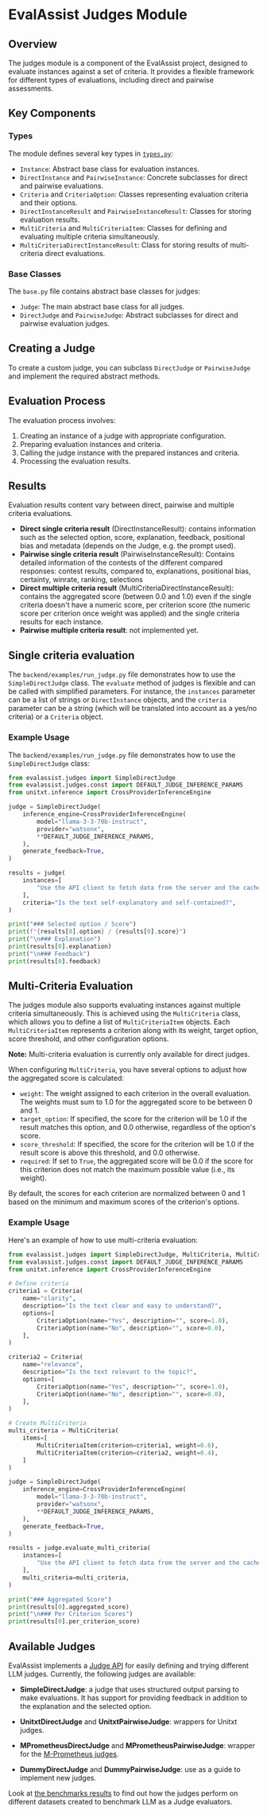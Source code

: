 # EvalAssist Judges Module

## Overview

The judges module is a component of the EvalAssist project, designed to evaluate instances against a set of criteria. It provides a flexible framework for different types of evaluations, including direct and pairwise assessments.

## Key Components

### Types

The module defines several key types in [`types.py`](backend/src/evalassist/judges/types.py):

* `Instance`: Abstract base class for evaluation instances.
* `DirectInstance` and `PairwiseInstance`: Concrete subclasses for direct and pairwise evaluations.
* `Criteria` and `CriteriaOption`: Classes representing evaluation criteria and their options.
* `DirectInstanceResult` and `PairwiseInstanceResult`: Classes for storing evaluation results.
* `MultiCriteria` and `MultiCriteriaItem`: Classes for defining and evaluating multiple criteria simultaneously.
* `MultiCriteriaDirectInstanceResult`: Class for storing results of multi-criteria direct evaluations.

### Base Classes

The `base.py` file contains abstract base classes for judges:

* `Judge`: The main abstract base class for all judges.
* `DirectJudge` and `PairwiseJudge`: Abstract subclasses for direct and pairwise evaluation judges.

## Creating a Judge

To create a custom judge, you can subclass `DirectJudge` or `PairwiseJudge` and implement the required abstract methods.

## Evaluation Process

The evaluation process involves:

1. Creating an instance of a judge with appropriate configuration.
2. Preparing evaluation instances and criteria.
3. Calling the judge instance with the prepared instances and criteria.
4. Processing the evaluation results.

## Results

Evaluation results content vary between direct, pairwise and multiple criteria evaluations.

* **Direct single criteria result** (DirectInstanceResult): contains information such as the selected option, score, explanation, feedback, positional bias and metadata (depends on the Judge, e.g. the prompt used).
* **Pairwise single criteria result** (PairwiseInstanceResult): Contains detailed information of the contests of the different compared responses: contest results, compared to, explanations, positional bias, certainty, winrate, ranking, selections
* **Direct multiple criteria result** (MultiCriteriaDirectInstanceResult): contains the aggregated score (between 0.0 and 1.0) even if the single criteria doesn't have a numeric score, per criterion score (the numeric score per criterion once weight was applied) and the single criteria results for each instance.
* **Pairwise multiple criteria result**: not implemented yet.

## Single criteria evaluation

The `backend/examples/run_judge.py` file demonstrates how to use the `SimpleDirectJudge` class. The `evaluate` method of judges is flexible and can be called with simplified parameters. For instance, the `instances` parameter can be a list of strings or `DirectInstance` objects, and the `criteria` parameter can be a string (which will be translated into account as a yes/no criteria) or a `Criteria` object.

### Example Usage

The `backend/examples/run_judge.py` file demonstrates how to use the `SimpleDirectJudge` class:

```python
from evalassist.judges import SimpleDirectJudge
from evalassist.judges.const import DEFAULT_JUDGE_INFERENCE_PARAMS
from unitxt.inference import CrossProviderInferenceEngine

judge = SimpleDirectJudge(
    inference_engine=CrossProviderInferenceEngine(
        model="llama-3-3-70b-instruct",
        provider="watsonx",
        **DEFAULT_JUDGE_INFERENCE_PARAMS,
    ),
    generate_feedback=True,
)

results = judge(
    instances=[
        "Use the API client to fetch data from the server and the cache to store frequently accessed results for faster performance."
    ],
    criteria="Is the text self-explanatory and self-contained?",
)

print("### Selected option / Score")
print(f"{results[0].option} / {results[0].score}")
print("\n### Explanation")
print(results[0].explanation)
print("\n### Feedback")
print(results[0].feedback)
```

## Multi-Criteria Evaluation

The judges module also supports evaluating instances against multiple criteria simultaneously. This is achieved using the `MultiCriteria` class, which allows you to define a list of `MultiCriteriaItem` objects. Each `MultiCriteriaItem` represents a criterion along with its weight, target option, score threshold, and other configuration options.

**Note:** Multi-criteria evaluation is currently only available for direct judges.

When configuring `MultiCriteria`, you have several options to adjust how the aggregated score is calculated:

* `weight`: The weight assigned to each criterion in the overall evaluation. The weights must sum to 1.0 for the aggregated score to be between 0 and 1.
* `target_option`: If specified, the score for the criterion will be 1.0 if the result matches this option, and 0.0 otherwise, regardless of the option's score.
* `score_threshold`: If specified, the score for the criterion will be 1.0 if the result score is above this threshold, and 0.0 otherwise.
* `required`: If set to `True`, the aggregated score will be 0.0 if the score for this criterion does not match the maximum possible value (i.e., its weight).

By default, the scores for each criterion are normalized between 0 and 1 based on the minimum and maximum scores of the criterion's options.

### Example Usage

Here's an example of how to use multi-criteria evaluation:

```python
from evalassist.judges import SimpleDirectJudge, MultiCriteria, MultiCriteriaItem
from evalassist.judges.const import DEFAULT_JUDGE_INFERENCE_PARAMS
from unitxt.inference import CrossProviderInferenceEngine

# Define criteria
criteria1 = Criteria(
    name="clarity",
    description="Is the text clear and easy to understand?",
    options=[
        CriteriaOption(name="Yes", description="", score=1.0),
        CriteriaOption(name="No", description="", score=0.0),
    ],
)

criteria2 = Criteria(
    name="relevance",
    description="Is the text relevant to the topic?",
    options=[
        CriteriaOption(name="Yes", description="", score=1.0),
        CriteriaOption(name="No", description="", score=0.0),
    ],
)

# Create MultiCriteria
multi_criteria = MultiCriteria(
    items=[
        MultiCriteriaItem(criterion=criteria1, weight=0.6),
        MultiCriteriaItem(criterion=criteria2, weight=0.4),
    ]
)

judge = SimpleDirectJudge(
    inference_engine=CrossProviderInferenceEngine(
        model="llama-3-3-70b-instruct",
        provider="watsonx",
        **DEFAULT_JUDGE_INFERENCE_PARAMS,
    ),
    generate_feedback=True,
)

results = judge.evaluate_multi_criteria(
    instances=[
        "Use the API client to fetch data from the server and the cache to store frequently accessed results for faster performance."
    ],
    multi_criteria=multi_criteria,
)

print("### Aggregated Score")
print(results[0].aggregated_score)
print("\n### Per Criterion Scores")
print(results[0].per_criterion_score)
```

## Available Judges

EvalAssist implements a [Judge API](./base.py) for easily defining and trying different LLM judges. Currently, the following judges are available:

* **SimpleDirectJudge**: a judge that uses structured output parsing to make evaluations. It has support for providing feedback in addition to the explanation and the selected option.

* **UnitxtDirectJudge** and **UnitxtPairwiseJudge**: wrappers for Unitxt judges.

* **MPrometheusDirectJudge** and **MPrometheusPairwiseJudge**: wrapper for the [M-Prometheus judges](https://github.com/prometheus-eval/prometheus-eval).

* **DummyDirectJudge** and **DummyPairwiseJudge**: use as a guide to implement new judges.

Look at [the benchmarks results](https://evalassist-evalassist.hf.space/benchmarks/) to find out how the judges perform on different datasets created to benchmark LLM as a Judge evaluators.
